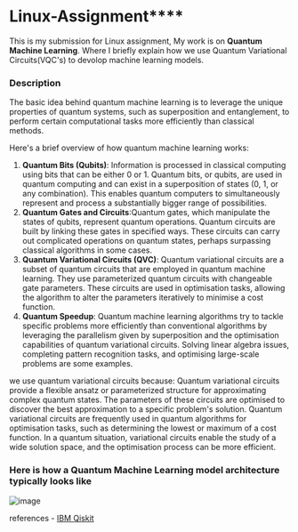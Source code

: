 # Linux-Assignment****

This is my submission for Linux assignment, My work is on **Quantum Machine Learning**. Where I briefly explain how we use Quantum Variational Circuits(VQC's) to devolop machine learning models.

### Description 
The basic idea behind quantum machine learning is to leverage the unique properties of quantum systems, such as superposition and entanglement, to perform certain computational tasks more efficiently than classical methods.

Here's a brief overview of how quantum machine learning works:
1. **Quantum Bits (Qubits)**: Information is processed in classical computing using bits that can be either 0 or 1. Quantum bits, or qubits, are used in quantum computing and can exist in a superposition of states (0, 1, or any combination). This enables quantum computers to simultaneously represent and process a substantially bigger range of possibilities.
2. **Quantum Gates and Circuits**:Quantum gates, which manipulate the states of qubits, represent quantum operations. Quantum circuits are built by linking these gates in specified ways. These circuits can carry out complicated operations on quantum states, perhaps surpassing classical algorithms in some cases.
3. **Quantum Variational Circuits (QVC)**: Quantum variational circuits are a subset of quantum circuits that are employed in quantum machine learning. They use parameterized quantum circuits with changeable gate parameters. These circuits are used in optimisation tasks, allowing the algorithm to alter the parameters iteratively to minimise a cost function.
4. **Quantum Speedup**: Quantum machine learning algorithms try to tackle specific problems more efficiently than conventional algorithms by leveraging the parallelism given by superposition and the optimisation capabilities of quantum variational circuits. Solving linear algebra issues, completing pattern recognition tasks, and optimising large-scale problems are some examples.

we use quantum variational circuits because:
Quantum variational circuits provide a flexible ansatz or parameterized structure for approximating complex quantum states. The parameters of these circuits are optimised to discover the best approximation to a specific problem's solution. Quantum variational circuits are frequently used in quantum algorithms for optimisation tasks, such as determining the lowest or maximum of a cost function. In a quantum situation, variational circuits enable the study of a wide solution space, and the optimisation process can be more efficient.

### Here is how a Quantum Machine Learning model architecture typically looks like

![image](https://github.com/Userfound404/Linux-Assignment/assets/97509220/324eb83d-7e30-4b9c-9c7a-6d9863e88fc4)
<br>

references - [IBM Qiskit](https://learn.qiskit.org/course/machine-learning/introduction)
